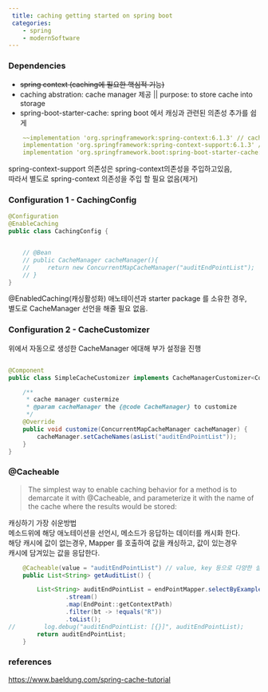 ```yaml
---
 title: caching getting started on spring boot
 categories: 
    - spring
    - modernSoftware
---
```





### Dependencies
- ~~spring context (caching에 필요한 핵심적 기능)~~
- caching abstration: cache manager 제공 || purpose: to store cache into storage
- spring-boot-starter-cache: spring boot 에서 캐싱과 관련된 의존성 추가를 쉽게

``` yml
	~~implementation 'org.springframework:spring-context:6.1.3' // caching abstraction~~
	implementation 'org.springframework:spring-context-support:6.1.3' // cache manager
	implementation 'org.springframework.boot:spring-boot-starter-cache:3.2.3' // starter pacakge with cache
```

spring-context-support 의존성은 spring-context의존성을 주입하고있음, <br>
따라서 별도로 spring-context 의존성을 주입 할 필요 없음(제거) <br>


### Configuration 1 - CachingConfig
```java 
@Configuration
@EnableCaching
public class CachingConfig {


    // @Bean
    // public CacheManager cacheManager(){
    //     return new ConcurrentMapCacheManager("auditEndPointList");
    // }
}
```
@EnabledCaching(캐싱활성화) 애노테이션과 starter package 를 소유한 경우, <br>
별도로 CacheManager 선언을 해줄 필요 없음.<br>



### Configuration 2 - CacheCustomizer 
위에서 자동으로 생성한 CacheManager 에대해 부가 설정을 진행
``` java 

@Component
public class SimpleCacheCustomizer implements CacheManagerCustomizer<ConcurrentMapCacheManager> {

    /**
     * cache manager custermize
     * @param cacheManager the {@code CacheManager} to customize
     */
    @Override
    public void customize(ConcurrentMapCacheManager cacheManager) {
        cacheManager.setCacheNames(asList("auditEndPointList"));
    }
}
```




### @Cacheable
> The simplest way to enable caching behavior for a method is to demarcate it with @Cacheable, and parameterize it with the name of the cache where the results would be stored:

캐싱하기 가장 쉬운방법 <br>
메소드위에 해당 애노테이션을 선언시, 메소드가 응답하는 데이터를 캐시화 한다.  <br>
해당 캐시에 값이 없는경우, Mapper 를 호출하여 값을 캐싱하고, 값이 있는경우 <br>
캐시에 담겨있는 값을 응답한다. <br>
``` java 
    @Cacheable(value = "auditEndPointList") // value, key 등으로 다양한 설정 가능
    public List<String> getAuditList() {

        List<String> auditEndPointList = endPointMapper.selectByExample(new EndPointExample())
                .stream()
                .map(EndPoint::getContextPath)
                .filter(bt -> !equals("R"))
                .toList();
//        log.debug("auditEndPointList: [{}]", auditEndPointList);
        return auditEndPointList;
    }
```



### references 
https://www.baeldung.com/spring-cache-tutorial


